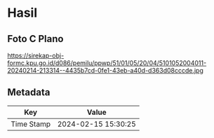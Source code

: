 # Hasil

## Foto C Plano

https://sirekap-obj-formc.kpu.go.id/d086/pemilu/ppwp/51/01/05/20/04/5101052004011-20240214-213314--4435b7cd-0fe1-43eb-a40d-d363d08cccde.jpg


## Metadata

| Key        | Value               |
| ---------- | ------------------- |
| Time Stamp | 2024-02-15 15:30:25 |



